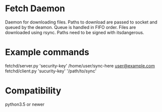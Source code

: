 # Fetch Daemon

Daemon for downloading files. Paths to download are passed to socket and
queued by the deamon. Queue is handled in FIFO order. Files are downloaded using
rsync. Paths need to be signed with itsdangerous.


# Example commands

fetchd/server.py 'security-key' /home/user/sync-here user@example.com
fetchd/client.py 'sucurity-key' '/path/to/sync'

# Compatibility

python3.5 or newer
